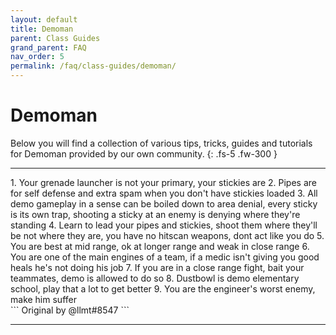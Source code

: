 ```yaml
---
layout: default
title: Demoman
parent: Class Guides
grand_parent: FAQ
nav_order: 5
permalink: /faq/class-guides/demoman/
---
```


# Demoman
Below you will find a collection of various tips, tricks, guides and tutorials for Demoman provided by our own community.
{: .fs-5 .fw-300 }

---

<div class="code-example" markdown="1">
1. Your grenade launcher is not your primary, your stickies are
2. Pipes are for self defense and extra spam when you don't have stickies loaded
3. All demo gameplay in a sense can be boiled down to area denial, every sticky is its own trap, shooting a sticky at an enemy is denying where they're standing
4. Learn to lead your pipes and stickies, shoot them where they'll be not where they are, you have no hitscan weapons, dont act like you do
5. You are best at mid range, ok at longer range and weak in close range
6. You are one of the main engines of a team, if a medic isn't giving you good heals he's not doing his job
7. If you are in a close range fight, bait your teammates, demo is allowed to do so
8. Dustbowl is demo elementary school, play that a lot to get better
9. You are the engineer's worst enemy, make him suffer
</div>
```
Original by @llmt#8547
```

---

